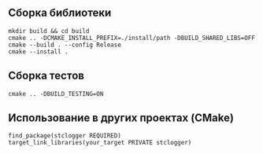 ## Сборка библиотеки

```
mkdir build && cd build
cmake .. -DCMAKE_INSTALL_PREFIX=./install/path -DBUILD_SHARED_LIBS=OFF
cmake --build . --config Release
cmake --install .
```

## Сборка тестов

```
cmake .. -DBUILD_TESTING=ON
```

## Использование в других проектах (CMake)

```
find_package(stclogger REQUIRED)
target_link_libraries(your_target PRIVATE stclogger)
```